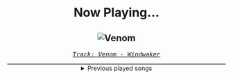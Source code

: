 <div align="center"> 
<h1>Now Playing...</h1>

![Venom](https://i.scdn.co/image/ab67616d00001e028ae2ce9989849ed95828fa3a)
--
_<samp><a href="https://open.spotify.com/track/57CMPKuHchSAz4ddX1dUyF">Track: Venom - Windwaker</a></samp>_

<div style="border: 1px #4B5054 solid"></div>
<details>
  <summary>
    Previous played songs
  </summary>
  <table>
    <thead>
      <tr>
        <th>
          Artist
        </th>
        <th>
          Song
        </th>
        <th>
          Link
        </th>
      </tr>
    </thead>
    <tbody>
      <tr><td>Windwaker</td><td>Venom</td><td><a href="https://open.spotify.com/track/57CMPKuHchSAz4ddX1dUyF">https://open.spotify.com/track/57CMPKuHchSAz4ddX1dUyF</a></td></tr><tr><td>Windwaker</td><td>Hypnotised</td><td><a href="https://open.spotify.com/track/6YKvECGfKIrF6Lf4VKrjZt">https://open.spotify.com/track/6YKvECGfKIrF6Lf4VKrjZt</a></td></tr><tr><td>Windwaker</td><td>Vertigo</td><td><a href="https://open.spotify.com/track/1dgAjlXQjsXJn9osRa6JPV">https://open.spotify.com/track/1dgAjlXQjsXJn9osRa6JPV</a></td></tr><tr><td>Windwaker</td><td>Haunting Me</td><td><a href="https://open.spotify.com/track/0mgTcqZU4uxGp6EtSKvMpW">https://open.spotify.com/track/0mgTcqZU4uxGp6EtSKvMpW</a></td></tr><tr><td>Windwaker</td><td>Get Out</td><td><a href="https://open.spotify.com/track/6Tu0awteujRw5KJw9SFx3t">https://open.spotify.com/track/6Tu0awteujRw5KJw9SFx3t</a></td></tr><tr><td>Windwaker</td><td>Villain</td><td><a href="https://open.spotify.com/track/5Ni5bj9nOzpsZngUc0YsxY">https://open.spotify.com/track/5Ni5bj9nOzpsZngUc0YsxY</a></td></tr><tr><td>Windwaker</td><td>The Wall</td><td><a href="https://open.spotify.com/track/2CEGGQaGo8sG74Dm9nPFi7">https://open.spotify.com/track/2CEGGQaGo8sG74Dm9nPFi7</a></td></tr><tr><td>Windwaker</td><td>Break The Rules</td><td><a href="https://open.spotify.com/track/35ZkA9cbXvnJNVw8pDGqol">https://open.spotify.com/track/35ZkA9cbXvnJNVw8pDGqol</a></td></tr><tr><td>Windwaker</td><td>Fractured State of Mind</td><td><a href="https://open.spotify.com/track/4iX51dJGlEryjzKFWPs7uK">https://open.spotify.com/track/4iX51dJGlEryjzKFWPs7uK</a></td></tr><tr><td>Windwaker</td><td>SIRENS</td><td><a href="https://open.spotify.com/track/2yUVzirIaafrx5mjFEPmKh">https://open.spotify.com/track/2yUVzirIaafrx5mjFEPmKh</a></td></tr><tr><td>Windwaker</td><td>Infinity</td><td><a href="https://open.spotify.com/track/6i3QWndoulZjTQveysYQmz">https://open.spotify.com/track/6i3QWndoulZjTQveysYQmz</a></td></tr><tr><td>Windwaker</td><td>Arcane</td><td><a href="https://open.spotify.com/track/6opPm7ldduOxXQuml8HMTK">https://open.spotify.com/track/6opPm7ldduOxXQuml8HMTK</a></td></tr><tr><td>Windwaker</td><td>31.10</td><td><a href="https://open.spotify.com/track/6u8LLavHA7PTYOPEhXYEWP">https://open.spotify.com/track/6u8LLavHA7PTYOPEhXYEWP</a></td></tr><tr><td>Windwaker</td><td>Apathy</td><td><a href="https://open.spotify.com/track/0hECfkuAgf4P5jHE7AMAL8">https://open.spotify.com/track/0hECfkuAgf4P5jHE7AMAL8</a></td></tr><tr><td>Architects</td><td>Chandelier</td><td><a href="https://open.spotify.com/track/1B2OVlFv8mHREUCXzAQBXx">https://open.spotify.com/track/1B2OVlFv8mHREUCXzAQBXx</a></td></tr><tr><td>Architects</td><td>Broken Mirror</td><td><a href="https://open.spotify.com/track/44TUJhvq8ZSoIO1AzpD6X7">https://open.spotify.com/track/44TUJhvq8ZSoIO1AzpD6X7</a></td></tr><tr><td>HOYO-MiX</td><td>Battle Hymn of the Golden Blood</td><td><a href="https://open.spotify.com/track/1xg7PfZe6nKf7BLvAw0VtF">https://open.spotify.com/track/1xg7PfZe6nKf7BLvAw0VtF</a></td></tr><tr><td>Sān-Z</td><td>机油</td><td><a href="https://open.spotify.com/track/5d8nZgParoxKD54UMbiXwL">https://open.spotify.com/track/5d8nZgParoxKD54UMbiXwL</a></td></tr><tr><td>HOYO-MiX</td><td>King Father of All</td><td><a href="https://open.spotify.com/track/16S2nBNkbAJILUx7XBfXP1">https://open.spotify.com/track/16S2nBNkbAJILUx7XBfXP1</a></td></tr><tr><td>HOYO-MiX</td><td>To All Things Strifeful</td><td><a href="https://open.spotify.com/track/0V0BUwBtJKQGUVUCe6Me3G">https://open.spotify.com/track/0V0BUwBtJKQGUVUCe6Me3G</a></td></tr>
    </tbody>
  </table>
</details>

</div>
